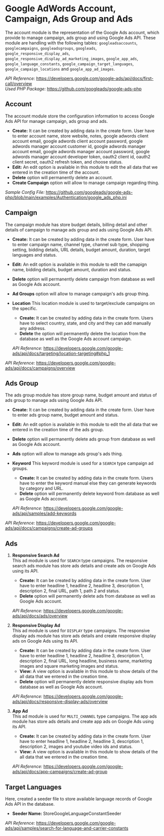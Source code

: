# Google AdWords Account, Campaign, Ads Group and Ads

The account module is the representation of the Google Ads account, which provide to manage campaign, ads group and using Google Ads API. These module are handling with the following tables: `googleadsaccounts`, `googlecampaigns`, `googleadsgroups`, `googleads`, `google_responsive_display_ads`, `google_responsive_display_ad_marketing_images`, `google_app_ads`,  `google_language_constants`, `google_campaign_target_languages`, `google_campaign_locations` and `google_app_ad_images`.

*API Reference:* https://developers.google.com/google-ads/api/docs/first-call/overview \
*Used PHP Package:* https://github.com/googleads/google-ads-php

## Account
The account module store the configuration information to access Google Ads API for manage campaign, ads group and ads.
 - **Create:** It can be created by adding data in the create form. User have to enter account name, store website, notes, google adwords client account email, google adwords client account password, google adwords manager account customer id, google adwords manager account email, google adwords manager account password, google adwords manager account developer token, oauth2 client id, oauth2 client secret, oauth2 refresh token, and choose status. 
 - **Edit:** An edit option is available in this module to edit the all data that we entered in the creation time of the account.
 - **Delete** option will permanently delete an account.
 - **Create Campaign** option will allow to manage campaign regarding thing.

*Sample Config File:* https://github.com/googleads/google-ads-php/blob/main/examples/Authentication/google_ads_php.ini

## Campaign
The campaign module has store budget details, billing detail and other details of campaign to manage ads group and ads using Google Ads API.
 - **Create:** It can be created by adding data in the create form. User have to enter campaign name, channel type, channel sub type, shopping setting, bidding details, URL details, budget amount, duration, target languages and status. 
 - **Edit:** An edit option is available in this module to edit the camapign name, bidding details, budget amount, duration and status. 
 - **Delete** option will permanently delete campaign from database as well as Google Ads account.
 - **Ad Groups** option will allow to manage campaign's ads group thing.
 - **Location** 
    This location module is used to target/exclude campaigns on the specific.
     - **Create:** It can be created by adding data in the create form. Users have to select country, state, and city and they can add manually any address.
     - **Delete** the option will permanently delete the location from the database as well as the Google Ads account campaign.
     
    *API Reference:* https://developers.google.com/google-ads/api/docs/targeting/location-targeting#php_1 

*API Reference:* https://developers.google.com/google-ads/api/docs/campaigns/overview

## Ads Group
The ads group module has store group name, budget amount and status of ads group to manage ads using Google Ads API.
 - **Create:** It can be created by adding data in the create form. User have to enter ads group name, budget amount and status. 
 - **Edit:** An edit option is available in this module to edit the all data that we entered in the creation time of the ads group.
 - **Delete** option will permanently delete ads group from database as well as Google Ads account.
 - **Ads** option will allow to manage ads group's ads thing.
 - **Keyword** 
    This keyword module is used for a `SEARCH` type campaign ad groups. 
     - **Create:** It can be created by adding data in the create form. Users have to enter the keyword manual else they can generate keywords by category and URL.
     - **Delete** option will permanently delete keyword from database as well as Google Ads account.

    *API Reference:* https://developers.google.com/google-ads/api/samples/add-keywords

*API Reference:* https://developers.google.com/google-ads/api/docs/campaigns/create-ad-groups

## Ads
1. **Responsive Search Ad** \
    This ad module is used for `SEARCH` type campaigns. The responsive search ads module has store ads details and create ads on Google Ads using its API.
    - **Create:** It can be created by adding data in the create form. User have to enter headline 1, headline 2, headline 3, description 1, description 2, final URL, path 1, path 2 and status.
    - **Delete** option will permanently delete ads from database as well as Google Ads account.

    *API Reference:* https://developers.google.com/google-ads/api/docs/ads/overview

2. **Responsive Display Ad** \
    This ad module is used for `DISPLAY` type campaigns. The responsive display ads module has store ads details and create responsive display ads on Google Ads using its API.
    - **Create:** It can be created by adding data in the create form. User have to enter headline 1, headline 2, headline 3, description 1, description 2, final URL, long headline, business name, marketing images and square marketing images and status.
     - **View:** A view option is available in this module to show details of the all data that we entered in the creation time.
    - **Delete** option will permanently delete responsive display ads from database as well as Google Ads account.

    *API Reference:* https://developers.google.com/google-ads/api/docs/responsive-display-ads/overview

3. **App Ad** \
    This ad module is used for `MULTI_CHANNEL` type campaigns. The app ads module has store ads details and create app ads on Google Ads using its API.
    - **Create:** It can be created by adding data in the create form. User have to enter headline 1, headline 2, headline 3, description 1, description 2, images and youtube video ids and status.
     - **View:** A view option is available in this module to show details of the all data that we entered in the creation time.

    *API Reference:* https://developers.google.com/google-ads/api/docs/app-campaigns/create-ad-group
    
## Target Languages
Here, created a seeder file to store available language records of Google Ads API in the database. 
-   **Seeder Name:** StoreGoogleLanguageConstantSeeder

*API Reference:* https://developers.google.com/google-ads/api/samples/search-for-language-and-carrier-constants 